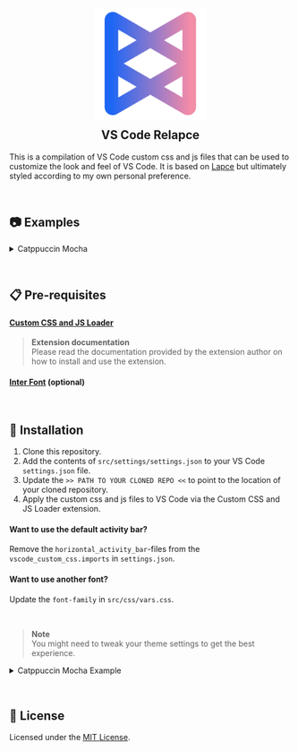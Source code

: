 <h2 align="center">
    <img src="https://raw.githubusercontent.com/adriankarlen/vscode-relapce/main/assets/relapce.webp" alt="Relapce" width="200"/>
    <br/>
    <img src="https://raw.githubusercontent.com/adriankarlen/vscode-relapce/main/assets/transparent.png" height="30" width="0px"/>
    VS Code Relapce
    <img src="https://raw.githubusercontent.com/adriankarlen/www/main/assets/transparent.png" height="30" width="0px"/>
</h2>

This is a compilation of VS Code custom css and js files that can be used to
customize the look and feel of VS Code. It is based on
[Lapce](https://lapce.dev) but ultimately styled according to my own personal
preference.

&nbsp;

## 📷 Examples

<details>
    <summary>Catppuccin Mocha</summary>
    <img src="https://raw.githubusercontent.com/adriankarlen/vscode-relapce/main/assets/preview.webp"/>
</details>

&nbsp;

## 📋 Pre-requisites

#### [Custom CSS and JS Loader](https://github.com/be5invis/vscode-custom-css)

> **Extension documentation**\
> Please read the documentation provided by the extension author on how to install
> and use the extension.

#### [Inter Font](https://rsms.me/inter/) (optional)

&nbsp;

## 🚀 Installation

1.  Clone this repository.
2.  Add the contents of `src/settings/settings.json` to your VS Code
    `settings.json` file.
3.  Update the `>> PATH TO YOUR CLONED REPO <<` to point to the location of your
    cloned repository.
4.  Apply the custom css and js files to VS Code via the Custom CSS and JS
    Loader extension.

#### Want to use the default activity bar?

Remove the `horizontal_activity_bar`-files from the `vscode_custom_css.imports`
in `settings.json`.

#### Want to use another font?

Update the `font-family` in `src/css/vars.css`.

&nbsp;

> **Note**\
> You might need to tweak your theme settings to get the best experience.

<details>
  <summary>Catppuccin Mocha Example</summary>

```json
"workbench.colorCustomizations": {
    "editorGroupHeader.tabsBackground": "#1e1e2e",
    "editorGroupHeader.tabsBorder": "#11111b",
    "editorGroup.border": "#11111b",
    "widget.border": "#11111b",
    "titleBar.activeBackground": "#181825",
    "panel.background": "#1e1e2e",
    "panel.border": "#11111b",
    "panelTitle.activeBorder": "#cba6f7",
    "sideBar.border": "#11111b",
    "sideBarSectionHeader.background": "#1e1e2e",
    "sideBarSectionHeader.border": "#11111b",
    "activityBar.background": "#181825",
    "activityBar.border": "#11111b",
    "scrollbarSlider.background": "#313244",
    "scrollbarSlider.hoverBackground": "#45475a",
    "scrollbarSlider.activeBackground": "#45475a",
    "statusBar.background": "#181825",
    "statusBar.foreground": "#bac2de",
    "commandCenter.border": "#11111b",
    "commandCenter.background": "#1e1e2e",
    "commandCenter.activeBorder": "#11111b",
    "commandCenter.activeBackground": "#1e1e2e",
    "commandCenter.activeForeground": "#bac2de",
    "commandCenter.inactiveBorder": "#11111b",
    "input.background": "#1e1e2e",
    "editorWidget.border": "#11111b",
    "editorSuggestWidget.border": "#11111b",
    "list.hoverBackground": "#11111b",
    "list.activeSelectionBackground": "#313244",
    "notifications.border": "#11111b",
    "notifications.background": "#181825",
    "notificationToast.border": "#11111b",
    "tab.inactiveForeground": "#a6adc8",
    "titleBar.border": "#11111b",
    "tab.border": "#11111b",
    "merge.border": "#11111b",
}
```

</details>

&nbsp;

## 📜 License

Licensed under the [MIT License](./LICENSE).
